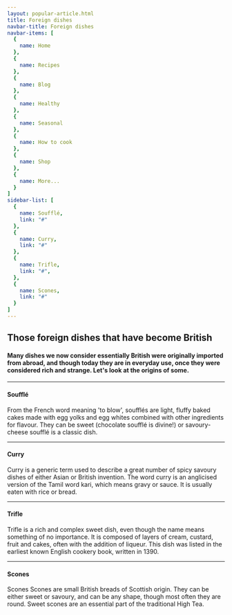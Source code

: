 ```yaml
---
layout: popular-article.html
title: Foreign dishes
navbar-title: Foreign dishes
navbar-items: [
  {
    name: Home
  },
  {
    name: Recipes
  },
  {
    name: Blog
  },
  {
    name: Healthy
  },
  {
    name: Seasonal
  },
  {
    name: How to cook
  },
  {
    name: Shop
  },
  {
    name: More...
  }
]
sidebar-list: [
  {
    name: Soufflé,
    link: "#"
  },
  {
    name: Curry,
    link: "#"
  },
  {
    name: Trifle,
    link: "#",
  },
  {
    name: Scones,
    link: "#"
  }
]
---
```

## Those foreign dishes that have become British

#### Many dishes we now consider essentially British were originally imported from abroad, and though today they are in everyday use, once they were considered rich and strange. Let's look at the origins of some.

* * *

#### Soufflé

From the French word meaning 'to blow', soufflés are light, fluffy baked cakes made with egg yolks and egg whites combined with other ingredients for flavour. They can be sweet (chocolate soufflé is divine!) or savoury- cheese soufflé is a classic dish.


* * *

#### Curry

Curry is a generic term used to describe a great number of spicy savoury dishes of either Asian or British invention. The word curry is an anglicised version of the Tamil word kari, which means gravy or sauce. It is usually eaten with rice or bread.



* * *

#### Trifle

Trifle is a rich and complex sweet dish, even though the name means something of no importance. It is composed of layers of cream, custard, fruit and cakes, often with the addition of liqueur. This dish was listed in the earliest known English cookery book, written in 1390\.



* * *

#### Scones

Scones Scones are small British breads of Scottish origin. They can be either sweet or savoury, and can be any shape, though most often they are round. Sweet scones are an essential part of the traditional High Tea.
